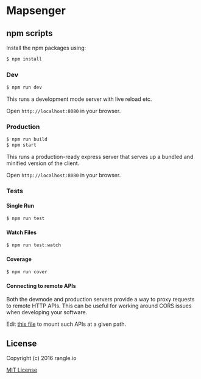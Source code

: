 # Mapsenger



## npm scripts

Install the npm packages using:

```bash
$ npm install
```

### Dev
```bash
$ npm run dev
```

This runs a development mode server with live reload etc.

Open `http://localhost:8080` in your browser.

### Production

```bash
$ npm run build
$ npm start
```

This runs a production-ready express server that serves up a bundled and
minified version of the client.

Open `http://localhost:8080` in your browser.

### Tests

#### Single Run
```bash
$ npm run test
```

#### Watch Files
```bash
$ npm run test:watch
```

#### Coverage
```bash
$ npm run cover
```

#### Connecting to remote APIs

Both the devmode and production servers provide a way to proxy requests to
remote HTTP APIs.  This can be useful for working around CORS issues when
developing your software.

Edit [this file](server/proxy-config.js) to mount such APIs at a given path.

## License

Copyright (c) 2016 rangle.io

[MIT License][MIT]

[MIT]: ./LICENSE "Mit License"
